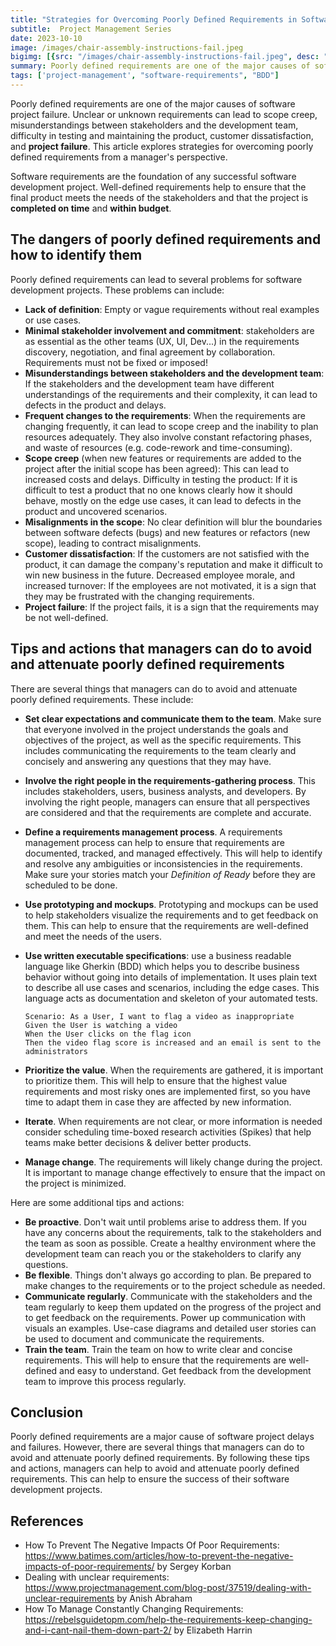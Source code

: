 ```yaml
---
title: "Strategies for Overcoming Poorly Defined Requirements in Software Development as a Manager"
subtitle:  Project Management Series
date: 2023-10-10
image: /images/chair-assembly-instructions-fail.jpeg
bigimg: [{src: "/images/chair-assembly-instructions-fail.jpeg", desc: ""}]
summary: Poorly defined requirements are one of the major causes of software project failure. Unclear or unknown requirements can lead to scope creep, misunderstandings between stakeholders and the development team, difficulty in testing and maintaining the product, customer dissatisfaction, and project failure. This article explores strategies for overcoming poorly defined requirements from a manager's perspective.
tags: ['project-management', "software-requirements", "BDD"]
---
```


Poorly defined requirements are one of the major causes of software project failure. Unclear or unknown requirements can lead to scope creep, misunderstandings between stakeholders and the development team, difficulty in testing and maintaining the product, customer dissatisfaction, and **project failure**. This article explores strategies for overcoming poorly defined requirements from a manager's perspective.

Software requirements are the foundation of any successful software development project. Well-defined requirements help to ensure that the final product meets the needs of the stakeholders and that the project is **completed on time** and **within budget**.

## The dangers of poorly defined requirements and how to identify them

Poorly defined requirements can lead to several problems for software development projects. These problems can include:

- **Lack of definition**:  Empty or vague requirements without real examples or use cases.
- **Minimal stakeholder involvement and commitment**: stakeholders are as essential as the other teams (UX, UI, Dev...)  in the requirements discovery, negotiation, and final agreement by collaboration. Requirements must not be fixed or imposed!
- **Misunderstandings between stakeholders and the development team**: If the stakeholders and the development team have different understandings of the requirements and their complexity, it can lead to defects in the product and delays.
- **Frequent changes to the requirements**: When the requirements are changing frequently, it can lead to scope creep and the inability to plan resources adequately. They also involve constant refactoring phases, and waste of resources (e.g. code-rework and time-consuming).
- **Scope creep**  (when new features or requirements are added to the project after the initial scope has been agreed): This can lead to increased costs and delays.
Difficulty in testing the product: If it is difficult to test a product that no one knows clearly how it should behave, mostly on the edge use cases, it can lead to defects in the product and uncovered scenarios.
- **Misalignments in the scope**: No clear definition will blur the boundaries between software defects (bugs) and new features or refactors (new scope), leading to contract misalignments.
- **Customer dissatisfaction**: If the customers are not satisfied with the product, it can damage the company's reputation and make it difficult to win new business in the future.
Decreased employee morale, and increased turnover: If the employees are not motivated, it is a sign that they may be frustrated with the changing requirements.
- **Project failure**: If the project fails, it is a sign that the requirements may be not well-defined.

## Tips and actions that managers can do to avoid and attenuate poorly defined requirements
There are several things that managers can do to avoid and attenuate poorly defined requirements. These include:

- **Set clear expectations and communicate them to the team**. Make sure that everyone involved in the project understands the goals and objectives of the project, as well as the specific requirements. This includes communicating the requirements to the team clearly and concisely and answering any questions that they may have.
- **Involve the right people in the requirements-gathering process**. This includes stakeholders, users, business analysts, and developers. By involving the right people, managers can ensure that all perspectives are considered and that the requirements are complete and accurate.
- **Define a requirements management process**. A requirements management process can help to ensure that requirements are documented, tracked, and managed effectively. This will help to identify and resolve any ambiguities or inconsistencies in the requirements. Make sure your stories match your *Definition of Ready* before they are scheduled to be done.
- **Use prototyping and mockups**. Prototyping and mockups can be used to help stakeholders visualize the requirements and to get feedback on them. This can help to ensure that the requirements are well-defined and meet the needs of the users.
- **Use written executable specifications**: use a business readable language like Gherkin (BDD) which helps you to describe business behavior without going into details of implementation.  It uses plain text to describe all use cases and scenarios, including the edge cases. This language acts as documentation and skeleton of your automated tests.

      Scenario: As a User, I want to flag a video as inappropriate
      Given the User is watching a video
      When the User clicks on the flag icon
      Then the video flag score is increased and an email is sent to the administrators

- **Prioritize the value**. When the requirements are gathered, it is important to prioritize them. This will help to ensure that the highest value requirements and most risky ones are implemented first, so you have time to adapt them in case they are affected by new information.
- **Iterate**. When requirements are not clear, or more information is needed consider scheduling time-boxed research activities (Spikes) that help teams make better decisions & deliver better products.
- **Manage change**. The requirements will likely change during the project. It is important to manage change effectively to ensure that the impact on the project is minimized.

Here are some additional tips and actions:

- **Be proactive**. Don't wait until problems arise to address them. If you have any concerns about the requirements, talk to the stakeholders and the team as soon as possible. Create a healthy environment where the development team can reach you or the stakeholders to clarify any questions.
- **Be flexible**. Things don't always go according to plan. Be prepared to make changes to the requirements or to the project schedule as needed.
- **Communicate regularly**. Communicate with the stakeholders and the team regularly to keep them updated on the progress of the project and to get feedback on the requirements.
Power up communication with visuals an examples. Use-case diagrams and detailed user stories can be used to document and communicate the requirements.
- **Train the team**. Train the team on how to write clear and concise requirements. This will help to ensure that the requirements are well-defined and easy to understand. Get feedback from the development team to improve this process regularly.


## Conclusion
Poorly defined requirements are a major cause of software project delays and failures. However, there are several things that managers can do to avoid and attenuate poorly defined requirements. By following these tips and actions, managers can help to avoid and attenuate poorly defined requirements. This can help to ensure the success of their software development projects.

## References
- How To Prevent The Negative Impacts Of Poor Requirements: https://www.batimes.com/articles/how-to-prevent-the-negative-impacts-of-poor-requirements/ by Sergey Korban
- Dealing with unclear requirements: https://www.projectmanagement.com/blog-post/37519/dealing-with-unclear-requirements by Anish Abraham
- How To Manage Constantly Changing Requirements: https://rebelsguidetopm.com/help-the-requirements-keep-changing-and-i-cant-nail-them-down-part-2/ by Elizabeth Harrin
